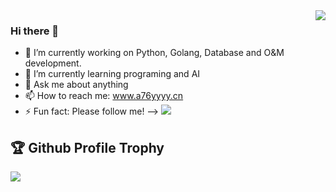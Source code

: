 <img align="right" src="https://github-readme-stats.vercel.app/api?username=a76yyyy&show_icons=true&icon_color=CE1D2D&text_color=718096&bg_color=ffffff&hide_title=true" />

### Hi there 👋

<!--
**a76yyyy/a76yyyy** is a ✨ _special_ ✨ repository because its `README.md` (this file) appears on your GitHub profile.

Here are some ideas to get you started:-->

- 🔭 I’m currently working on Python, Golang, Database and O&M development.
- 🌱 I’m currently learning programing and AI
- 💬 Ask me about anything
- 📫 How to reach me: www.a76yyyy.cn
- ⚡ Fun fact: Please follow me! --> [![](https://img.shields.io/github/followers/a76yyyy?style=social)](https://github.com/a76yyyy?tab=followers)



<h2>🏆 Github Profile Trophy</h2>
<a href="https://github.com/ryo-ma/github-profile-trophy">
  <img src="https://github-profile-trophy.vercel.app/?username=a76yyyy&column=8&no-frame=true"/>
</a>
